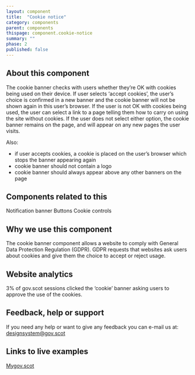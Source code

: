 ```yaml
---
layout: component
title:  "Cookie notice"
category: components
parent: components
thispage: component.cookie-notice
summary: ""
phase: 2
published: false
---
```


## About this component

The cookie banner checks with users whether they’re OK with cookies being used on their device. If user selects ‘accept cookies’, the user’s choice is confirmed in a new banner and the cookie banner will not be shown again in this user’s browser. If the user is not OK with cookies being used, the user can select a link to a page telling them how to carry on using the site without cookies. If the user does not select either option, the cookie banner remains on the page, and will appear on any new pages the user visits.  

Also:

* if user accepts cookies, a cookie is placed on the user’s browser which stops the banner appearing again
* cookie banner should not contain a logo
* cookie banner should always appear above any other banners on the page  

## Components related to this

Notification banner
Buttons
Cookie controls  

## Why we use this component

The cookie banner component allows a website to comply with General Data Protection Regulation (GDPR). GDPR requests that websites ask users about cookies and give them the choice to accept or reject usage.  

## Website analytics

3% of gov.scot sessions clicked the ‘cookie’ banner asking users to approve the use of the cookies.  

## Feedback, help or support

If you need any help or want to give any feedback you can e-mail us at:
[designsystem@gov.scot](mailto:designsystem@gov.scot)  

## Links to live examples

[Mygov.scot](https://www.mygov.scot)
